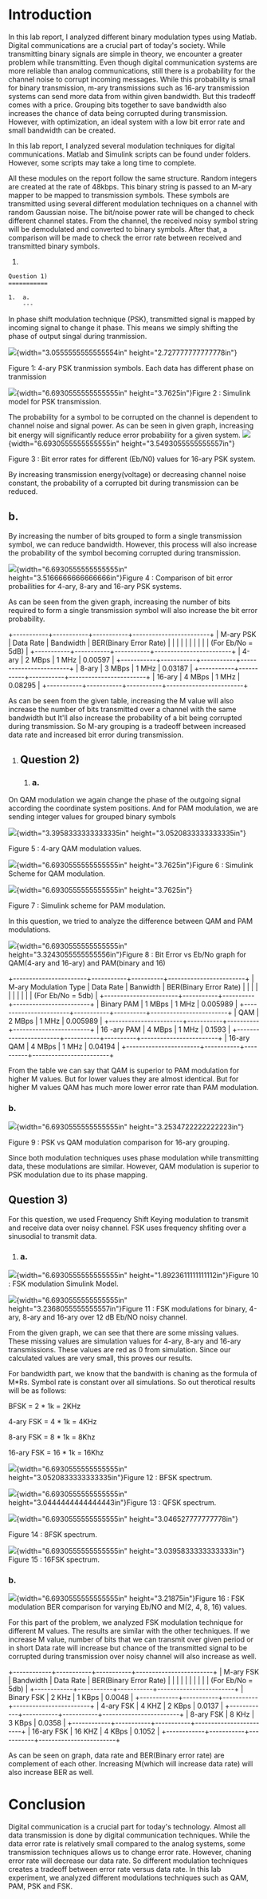 Introduction
============

In this lab report, I analyzed different binary modulation types using
Matlab. Digital communications are a crucial part of today\'s society.
While transmitting binary signals are simple in theory, we encounter a
greater problem while transmitting. Even though digital communication
systems are more reliable than analog communications, still there is a
probability for the channel noise to corrupt incoming messages. While
this probability is small for binary transmission, m-ary transmissions
such as 16-ary transmission systems can send more data from within given
bandwidth. But this tradeoff comes with a price. Grouping bits together
to save bandwidth also increases the chance of data being corrupted
during transmission. However, with optimization, an ideal system with a
low bit error rate and small bandwidth can be created.

In this lab report, I analyzed several modulation techniques for digital
communications. Matlab and Simulink scripts can be found under folders.
However, some scripts may take a long time to complete.

All these modules on the report follow the same structure. Random
integers are created at the rate of 48kbps. This binary string is passed
to an M-ary mapper to be mapped to transmission symbols. These symbols
are transmitted using several different modulation techniques on a
channel with random Gaussian noise. The bit/noise power rate will be
changed to check different channel states. From the channel, the
received noisy symbol string will be demodulated and converted to binary
symbols. After that, a comparison will be made to check the error rate
between received and transmitted binary symbols.

1.  

    Question 1)
    ===========

    1.  a. 
        ---

In phase shift modulation technique (PSK), transmitted signal is mapped
by incoming signal to change it phase. This means we simply shifting the
phase of output singal during tranmission.

![](media/image1.jpeg){width="3.0555555555555554in"
height="2.727777777777778in"}

Figure 1: 4-ary PSK tranmission symbols. Each data has different phase
on tranmission

![](media/image2.png){width="6.6930555555555555in"
height="3.7625in"}Figıre 2 : Simulink model for PSK transmission.

The probability for a symbol to be corrupted on the channel is dependent
to channel noise and signal power. As can be seen in given graph,
increasing bit energy will significantly reduce error probability for a
given system. ![](media/image3.png){width="6.6930555555555555in"
height="3.5493055555555557in"}

Figure 3 : Bit error rates for different (Eb/N0) values for 16-ary PSK
system.

By increasing transmission energy(voltage) or decreasing channel noise
constant, the probability of a corrupted bit during transmission can be
reduced.

b.
--

By increasing the number of bits grouped to form a single transmission
symbol, we can reduce bandwidth. However, this process will also
increase the probability of the symbol becoming corrupted during
transmission.

![](media/image4.png){width="6.6930555555555555in"
height="3.5166666666666666in"}Figure 4 : Comparison of bit error
probailities for 4-ary, 8-ary and 16-ary PSK systems.

As can be seen from the given graph, increasing the number of bits
required to form a single transmission symbol will also increase the bit
error probability.

+-----------+-----------+-----------+------------------------+
| M-ary PSK | Data Rate | Bandwidth | BER(Binary Error Rate) |
|           |           |           |                        |
|           |           |           | (For Eb/No = 5dB)      |
+-----------+-----------+-----------+------------------------+
| 4-ary     | 2 MBps    | 1 MHz     | 0.00597                |
+-----------+-----------+-----------+------------------------+
| 8-ary     | 3 MBps    | 1 MHz     | 0.03187                |
+-----------+-----------+-----------+------------------------+
| 16-ary    | 4 MBps    | 1 MHz     | 0.08295                |
+-----------+-----------+-----------+------------------------+

As can be seen from the given table, increasing the M value will also
increase the number of bits transmitted over a channel with the same
bandwidth but It'll also increase the probability of a bit being
corrupted during transmission. So M-ary grouping is a tradeoff between
increased data rate and increased bit error during transmission.

1.  Question 2)
    -----------

    1.  ### a.

On QAM modulation we again change the phase of the outgoing signal
according the coordinate system positions. And for PAM modulation, we
are sending integer values for grouped binary symbols

![](media/image5.png){width="3.3958333333333335in"
height="3.0520833333333335in"}

Figure 5 : 4-ary QAM modulation values.

![](media/image6.png){width="6.6930555555555555in"
height="3.7625in"}Figure 6 : Simulink Scheme for QAM modulation.

![](media/image7.png){width="6.6930555555555555in" height="3.7625in"}

Figure 7 : Simulink scheme for PAM modulation.

In this question, we tried to analyze the difference between QAM and PAM
modulations.

![](media/image8.png){width="6.6930555555555555in"
height="3.3243055555555556in"}Figure 8 : Bit Error vs Eb/No graph for
QAM(4-ary and 16-ary) and PAM(binary and 16)

+-----------------------+-----------+----------+------------------------+
| M-ary Modulation Type | Data Rate | Banwidth | BER(Binary Error Rate) |
|                       |           |          |                        |
|                       |           |          | (For Eb/No = 5db)      |
+-----------------------+-----------+----------+------------------------+
| Binary PAM            | 1 MBps    | 1 MHz    | 0.005989               |
+-----------------------+-----------+----------+------------------------+
| QAM                   | 2 MBps    | 1 MHz    | 0.005989               |
+-----------------------+-----------+----------+------------------------+
| 16 -ary PAM           | 4 MBps    | 1 MHz    | 0.1593                 |
+-----------------------+-----------+----------+------------------------+
| 16-ary QAM            | 4 MBps    | 1 MHz    | 0.04194                |
+-----------------------+-----------+----------+------------------------+

From the table we can say that QAM is superior to PAM modulation for
higher M values. But for lower values they are almost identical. But for
higher M values QAM has much more lower error rate than PAM modulation.

### b.

![](media/image9.png){width="6.6930555555555555in"
height="3.2534722222222223in"}

Figure 9 : PSK vs QAM modulation comparison for 16-ary grouping.

Since both modulation techniques uses phase modulation while
transmitting data, these modulations are similar. However, QAM
modulation is superior to PSK modulation due to its phase mapping.

Question 3)
-----------

For this question, we used Frequency Shift Keying modulation to transmit
and receive data over noisy channel. FSK uses frequency shfiting over a
sinusodial to transmit data.

1.  ### 

    ### a.

![](media/image10.png){width="6.6930555555555555in"
height="1.8923611111111112in"}Figure 10 : FSK modulation Simulink Model.

![](media/image11.png){width="6.6930555555555555in"
height="3.2368055555555557in"}Figure 11 : FSK modulations for binary,
4-ary, 8-ary and 16-ary over 12 dB Eb/NO noisy channel.

From the given graph, we can see that there are some missing values.
These missing values are simulation values for 4-ary, 8-ary and 16-ary
transmissions. These values are red as 0 from simulation. Since our
calculated values are very small, this proves our results.

For bandwidth part, we know that the bandwith is chaning as the formula
of M\*Rs. Symbol rate is constant over all simulations. So out
therotical results will be as follows:

BFSK = 2 \* 1k = 2KHz

4-ary FSK = 4 \* 1k = 4KHz

8-ary FSK = 8 \* 1k = 8Khz

16-ary FSK = 16 \* 1k = 16Khz

![](media/image12.png){width="6.6930555555555555in"
height="3.0520833333333335in"}Figure 12 : BFSK spectrum.

![](media/image13.png){width="6.6930555555555555in"
height="3.0444444444444443in"}Figure 13 : QFSK spectrum.

![](media/image14.png){width="6.6930555555555555in"
height="3.046527777777778in"}

Figure 14 : 8FSK spectrum.

![](media/image15.png){width="6.6930555555555555in"
height="3.0395833333333333in"} Figure 15 : 16FSK spectrum.

### b.

![](media/image16.png){width="6.6930555555555555in"
height="3.21875in"}Figure 16 : FSK modulation BER comparison for varying
Eb/NO and M(2, 4, 8, 16) values.

For this part of the problem, we analyzed FSK modulation technique for
different M values. The results are similar with the other techniques.
If we increase M value, number of bits that we can transmit over given
period or in short Data rate will increase but chance of the transmitted
signal to be corrupted during transmission over noisy channel will also
increase as well.

+------------+-----------+-----------+------------------------+
| M-ary FSK  | Bandwidth | Data Rate | BER(Binary Error Rate) |
|            |           |           |                        |
|            |           |           | (For Eb/No = 5db)      |
+------------+-----------+-----------+------------------------+
| Binary FSK | 2 KHz     | 1 KBps    | 0.0048                 |
+------------+-----------+-----------+------------------------+
| 4-ary FSK  | 4 KHZ     | 2 KBps    | 0.0137                 |
+------------+-----------+-----------+------------------------+
| 8-ary FSK  | 8 KHz     | 3 KBps    | 0.0358                 |
+------------+-----------+-----------+------------------------+
| 16-ary FSK | 16 KHZ    | 4 KBps    | 0.1052                 |
+------------+-----------+-----------+------------------------+

As can be seen on graph, data rate and BER(Binary error rate) are
complement of each other. Increasing M(which will increase data rate)
will also increase BER as well.

Conclusion 
===========

Digital communication is a crucial part for today's technology. Almost
all data transmission is done by digital communication techniques. While
the data error rate is relatively small compared to the analog systems,
some transmission techniques allows us to change error rate. However,
chaning error rate will decrease our data rate. So different modulation
techniques creates a tradeoff between error rate versus data rate. In
this lab experiment, we analyzed different modulations techniques such
as QAM, PAM, PSK and FSK.
